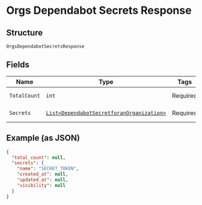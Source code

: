 
# Orgs Dependabot Secrets Response

## Structure

`OrgsDependabotSecretsResponse`

## Fields

| Name | Type | Tags | Description | Getter | Setter |
|  --- | --- | --- | --- | --- | --- |
| `TotalCount` | `int` | Required | - | int getTotalCount() | setTotalCount(int totalCount) |
| `Secrets` | [`List<DependabotSecretforanOrganization>`](../../doc/models/dependabot-secretforan-organization.md) | Required | - | List<DependabotSecretforanOrganization> getSecrets() | setSecrets(List<DependabotSecretforanOrganization> secrets) |

## Example (as JSON)

```json
{
  "total_count": null,
  "secrets": {
    "name": "SECRET_TOKEN",
    "created_at": null,
    "updated_at": null,
    "visibility": null
  }
}
```

